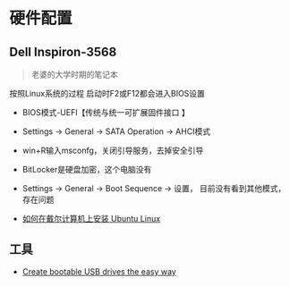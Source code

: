 # 硬件配置

## Dell Inspiron-3568
> 老婆的大学时期的笔记本

按照Linux系统的过程
启动时F2或F12都会进入BIOS设置


- BIOS模式-UEFI【传统与统一可扩展固件接口 】
- Settings -> General -> SATA Operation -> AHCI模式
- win+R输入msconfg，关闭引导服务，去掉安全引导
- BitLocker是硬盘加密，这个电脑没有
- Settings -> General -> Boot Sequence -> 设置， 目前没有看到其他模式，存在问题

- [如何在戴尔计算机上安装 Ubuntu Linux ](https://www.dell.com/support/kbdoc/zh-cn/000131655/%E5%A6%82%E4%BD%95-%E5%9C%A8-%E6%88%B4%E5%B0%94-pc-%E4%B8%8A-%E5%AE%89%E8%A3%85-ubuntu-linux)

## 工具

- [Create bootable USB drives the easy way](https://rufus.ie/en/)



